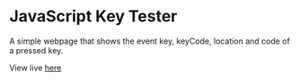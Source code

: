 # JavaScript Key Tester
A simple webpage that shows the event key, keyCode, location and code of a pressed key.

View live [here](https://chrislrogers.github.io/keytester/)
